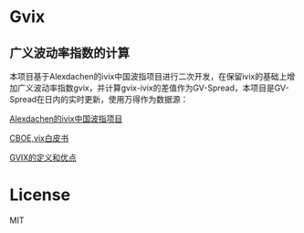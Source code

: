 # Gvix
## 广义波动率指数的计算

本项目基于Alexdachen的ivix中国波指项目进行二次开发，在保留ivix的基础上增加广义波动率指数gvix，并计算gvix-ivix的差值作为GV-Spread，本项目是GV-Spread在日内的实时更新，使用万得作为数据源：

[Alexdachen的ivix中国波指项目](https://github.com/Alexdachen/ivix)

[CBOE,vix白皮书](http://www.cboe.com/products/vix-index-volatility/vix-options-and-futures/vix-index/the-vix-index-calculation)

[GVIX的定义和优点](https://www.researchgate.net/publication/272306461_Does_VIX_Truly_Measure_Return_Volatility)

# License
MIT

